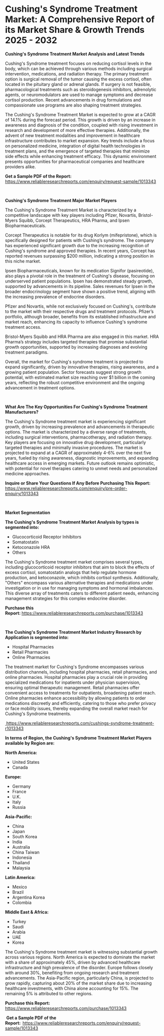 <p><h1>Cushing's Syndrome Treatment Market: A Comprehensive Report of its Market Share & Growth Trends 2025 - 2032</h1></p><p><strong>Cushing's Syndrome Treatment Market Analysis and Latest Trends</strong></p>
<p><p>Cushing's Syndrome treatment focuses on reducing cortisol levels in the body, which can be achieved through various methods including surgical intervention, medications, and radiation therapy. The primary treatment option is surgical removal of the tumor causing the excess cortisol, often located in the pituitary gland or adrenal glands. If surgery is not feasible, pharmacological treatments such as steroidogenesis inhibitors, adrenolytic agents, or neuromodulators are used to manage symptoms and decrease cortisol production. Recent advancements in drug formulations and compassionate use programs are also shaping treatment strategies.</p><p>The Cushing's Syndrome Treatment Market is expected to grow at a CAGR of 14.1% during the forecast period. This growth is driven by an increase in awareness and diagnosis of the condition, coupled with rising investment in research and development of more effective therapies. Additionally, the advent of new treatment modalities and improvement in healthcare infrastructure contributes to market expansion. Key trends include a focus on personalized medicine, integration of digital health technologies in treatment plans, and the emergence of targeted therapies that minimize side effects while enhancing treatment efficacy. This dynamic environment presents opportunities for pharmaceutical companies and healthcare providers alike.</p></p>
<p><strong>Get a Sample PDF of the Report:&nbsp;</strong> <a href="https://www.reliableresearchreports.com/enquiry/request-sample/1013343?utm_campaign=13&utm_medium=2&utm_source=Github&utm_content=ia&utm_term=17042025&utm_id=cushings-syndrome-treatment">https://www.reliableresearchreports.com/enquiry/request-sample/1013343</a></p>
<p>&nbsp;</p>
<p><strong>Cushing's Syndrome Treatment Major Market Players</strong></p>
<p><p>The Cushing's Syndrome Treatment Market is characterized by a competitive landscape with key players including Pfizer, Novartis, Bristol-Myers Squibb, Corcept Therapeutics, HRA Pharma, and Ipsen Biopharmaceuticals. </p><p>Corcept Therapeutics is notable for its drug Korlym (mifepristone), which is specifically designed for patients with Cushing’s syndrome. The company has experienced significant growth due to the increasing recognition of Cushing's syndrome and approved therapies. In recent years, Corcept has reported revenues surpassing $200 million, indicating a strong position in this niche market. </p><p>Ipsen Biopharmaceuticals, known for its medication Signifor (pasireotide), also plays a pivotal role in the treatment of Cushing's disease, focusing on underserved patient populations. Ipsen has demonstrated steady growth, supported by advancements in its pipeline. Sales revenues for Ipsen in the broader endocrinology segment have shown a positive trend, aligning with the increasing prevalence of endocrine disorders.</p><p>Pfizer and Novartis, while not exclusively focused on Cushing's, contribute to the market with their respective drugs and treatment protocols. Pfizer’s portfolio, although broader, benefits from its established infrastructure and market reach, enhancing its capacity to influence Cushing's syndrome treatment access.</p><p>Bristol-Myers Squibb and HRA Pharma are also engaged in this market. HRA Pharma’s strategy includes targeted therapies that promise substantial growth opportunities, supported by increasing diagnoses and evolving treatment paradigms.</p><p>Overall, the market for Cushing's syndrome treatment is projected to expand significantly, driven by innovative therapies, rising awareness, and a growing patient population. Sector forecasts suggest strong growth potential, with estimated market size reaching over $1 billion in the coming years, reflecting the robust competitive environment and the ongoing advancement in treatment options.</p></p>
<p>&nbsp;</p>
<p><strong>What Are The Key Opportunities For Cushing's Syndrome Treatment Manufacturers?</strong></p>
<p><p>The Cushing's Syndrome treatment market is experiencing significant growth, driven by increasing prevalence and advancements in therapeutic options. The market is characterized by a diverse range of treatments, including surgical interventions, pharmacotherapy, and radiation therapy. Key players are focusing on innovative drug development, particularly targeted therapies and minimally invasive procedures. The market is projected to expand at a CAGR of approximately 4-6% over the next five years, fueled by rising awareness, diagnostic improvements, and expanding healthcare access in emerging markets. Future outlook remains optimistic, with potential for novel therapies catering to unmet needs and personalized medicine approaches.</p></p>
<p><strong>Inquire or Share Your Questions If Any Before Purchasing This Report:</strong> <a href="https://www.reliableresearchreports.com/enquiry/pre-order-enquiry/1013343?utm_campaign=13&utm_medium=2&utm_source=Github&utm_content=ia&utm_term=17042025&utm_id=cushings-syndrome-treatment">https://www.reliableresearchreports.com/enquiry/pre-order-enquiry/1013343</a></p>
<p>&nbsp;</p>
<p><strong>Market Segmentation</strong></p>
<p><strong>The Cushing's Syndrome Treatment Market Analysis by types is segmented into:</strong></p>
<p><ul><li>Glucocorticoid Receptor Inhibitors</li><li>Somatostatin</li><li>Ketoconazole HRA</li><li>Others</li></ul></p>
<p><p>The Cushing's Syndrome treatment market comprises several types, including glucocorticoid receptor inhibitors that aim to block the effects of excess cortisol, somatostatin analogs that help regulate hormone production, and ketoconazole, which inhibits cortisol synthesis. Additionally, "Others" encompass various alternative therapies and medications under investigation or in use for managing symptoms and hormonal imbalances. This diverse array of treatments caters to different patient needs, enhancing management strategies for this complex endocrine disorder.</p></p>
<p><strong>Purchase this Report:&nbsp;</strong><a href="https://www.reliableresearchreports.com/purchase/1013343?utm_campaign=13&utm_medium=2&utm_source=Github&utm_content=ia&utm_term=17042025&utm_id=cushings-syndrome-treatment">https://www.reliableresearchreports.com/purchase/1013343</a></p>
<p>&nbsp;</p>
<p><strong>The Cushing's Syndrome Treatment Market Industry Research by Application is segmented into:</strong></p>
<p><ul><li>Hospital Pharmacies</li><li>Retail Pharmacies</li><li>Online Pharmacies</li></ul></p>
<p><p>The treatment market for Cushing's Syndrome encompasses various distribution channels, including hospital pharmacies, retail pharmacies, and online pharmacies. Hospital pharmacies play a crucial role in providing specialized medications for inpatients under physician supervision, ensuring optimal therapeutic management. Retail pharmacies offer convenient access to treatments for outpatients, broadening patient reach. Online pharmacies enhance accessibility by allowing patients to order medications discreetly and efficiently, catering to those who prefer privacy or face mobility issues, thereby expanding the overall market reach for Cushing's Syndrome treatments.</p></p>
<p><a href="https://www.reliableresearchreports.com/cushings-syndrome-treatment-r1013343?utm_campaign=13&utm_medium=2&utm_source=Github&utm_content=ia&utm_term=17042025&utm_id=cushings-syndrome-treatment">&nbsp;https://www.reliableresearchreports.com/cushings-syndrome-treatment-r1013343</a></p>
<p><strong>In terms of Region, the Cushing's Syndrome Treatment Market Players available by Region are:</strong></p>
<p>
    <p> <strong> North America: </strong>
        <ul>
            <li>United States</li>
            <li>Canada</li>
        </ul>
        </p> 
    <p> <strong> Europe: </strong>
        <ul>
            <li>Germany</li>
            <li>France</li>
            <li>U.K.</li>
            <li>Italy</li>
            <li>Russia</li>
        </ul>
        </p> 
    <p> <strong> Asia-Pacific: </strong>
        <ul>
            <li>China</li>
            <li>Japan</li>
            <li>South Korea</li>
            <li>India</li>
            <li>Australia</li>
            <li>China Taiwan</li>
            <li>Indonesia</li>
            <li>Thailand</li>
            <li>Malaysia</li>
        </ul>
        </p> 
    <p> <strong> Latin America: </strong>
        <ul>
            <li>Mexico</li>
            <li>Brazil</li>
            <li>Argentina Korea</li>
            <li>Colombia</li>
        </ul>
        </p> 
    <p> <strong> Middle East & Africa: </strong>
        <ul>
            <li>Turkey</li>
            <li>Saudi</li>
            <li>Arabia</li>
            <li>UAE</li>
            <li>Korea</li>
        </ul>
    </p>
    </p>
<p><p>The Cushing's Syndrome treatment market is witnessing substantial growth across various regions. North America is expected to dominate the market with a share of approximately 45%, driven by advanced healthcare infrastructure and high prevalence of the disorder. Europe follows closely with around 30%, benefiting from ongoing research and treatment advancements. The Asia-Pacific region, particularly China, is projected to grow rapidly, capturing about 20% of the market share due to increasing healthcare investments, with China alone accounting for 15%. The remaining 5% is attributed to other regions.</p></p>
<p><strong>Purchase this Report: </strong><a href="https://www.reliableresearchreports.com/purchase/1013343?utm_campaign=13&utm_medium=2&utm_source=Github&utm_content=ia&utm_term=17042025&utm_id=cushings-syndrome-treatment">https://www.reliableresearchreports.com/purchase/1013343</a></p>
<p>&nbsp;<strong>Get a Sample PDF of the Report:&nbsp;&nbsp;</strong><a href="https://www.reliableresearchreports.com/enquiry/request-sample/1013343?utm_campaign=13&utm_medium=2&utm_source=Github&utm_content=ia&utm_term=17042025&utm_id=cushings-syndrome-treatment">https://www.reliableresearchreports.com/enquiry/request-sample/1013343</a></p>
<p><strong></strong></p>
<p><p></p><p></p><p></p></p>